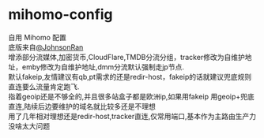 # mihomo-config
自用 Mihomo 配置   
底版来自[@JohnsonRan](https://github.com/JohnsonRan)    
增添部分流媒体,加密货币,CloudFlare,TMDB分流分组，tracker修改为自维护地址，emby修改为自维护地址,dmm分流默认强制走jp节点.  
默认fakeip,友情建议有qb,pt需求的还是redir-host，fakeip的话就建议兜底规则直连要么流量肯定跑飞.   
指着geoip还是不够全的,并且很多站盒子都是欧洲ip,如果用fakeip 用geoip+兜底直连,陆续后边要维护的域名就比较多还是不理想  
用了几年相对理想还是redir-host,tracker直连,仅常用端口,基本作为主路由生产力没啥太大问题

